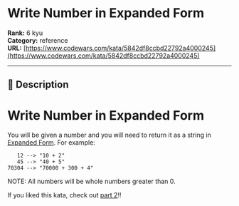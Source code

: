 # Write Number in Expanded Form

**Rank:** 6 kyu  
**Category:** reference  
**URL:** [https://www.codewars.com/kata/5842df8ccbd22792a4000245](https://www.codewars.com/kata/5842df8ccbd22792a4000245)

---

## 📝 Description

# Write Number in Expanded Form

You will be given a number and you will need to return it as a string in [Expanded Form](https://www.mathsisfun.com/definitions/expanded-notation.html). For example:

```
   12 --> "10 + 2"
   45 --> "40 + 5"
70304 --> "70000 + 300 + 4"
```

NOTE: All numbers will be whole numbers greater than 0.

If you liked this kata, check out [part 2](https://www.codewars.com/kata/write-number-in-expanded-form-part-2)!!
